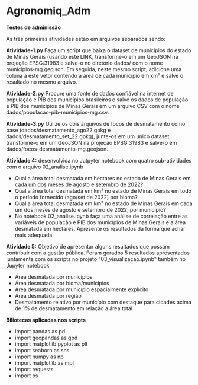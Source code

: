 # Agronomiq_Adm
**Testes de adminissão**

As três primeiras atividades estão em arquivos separados sendo:

**Atividade-1.py**
Faça um script que baixa o dataset de municípios do estado de Minas Gerais (usando este LINK, transforme-o em um GeoJSON na projeção EPSG:31983 e salve-o no diretório dados/ com o nome municipios-mg.geojson. Em seguida, neste mesmo script, adicione uma coluna a este vetor contendo a área de cada município em km² e salve o resultado no mesmo arquivo.

**Atividade-2.py**
 Procure uma fonte de dados confiável na internet de população e PIB dos municípios brasileiros e salve os dados de população e PIB dos municípios de Minas Gerais em um arquivo CSV com o nome dados/populacao-pib-municipios-mg.csv.

**Atividade-3.py**
 Utilize os dois arquivos de focos de desmatamento como base (dados/desmatamento_ago22.gpkg e dados/desmatamento_set_22.gpkg), junte-os em um único dataset, transforme-o em um GeoJSON na projeção EPSG:31983 e salve-o em dados/focos-desmatamento-mg.geojson.

**Atividade 4:** desenvolvida no Jutpyter notebook com quatro sub-atividades com o arquivo 02_analise.ipynb

- Qual a área total desmatada em hectares no estado de Minas Gerais em cada um dos meses de agosto e setembro de 2022?
- Qual a área total desmatada em km² no estado de Minas Gerais em todo o período fornecido (ago/set de 2022) por bioma?
- Qual a área total desmatada em km² no estado de Minas Gerais em cada um dos meses de agosto e setembro de 2022, por município?
- No notebook 02_analise.ipynb faça uma análise de correlação entre as variáveis de população e PIB dos municípios de Minas Gerais e a área desmatada em hectares. Apresente os resultados da forma que achar mais adequada.

**Atividade 5:** Objetivo de apresentar alguns resultados que possam contribuir com a gestão pública.
Foram gerados 5 resultados apresentados juntamente com os scripts no projeto "03_visualizacao.ipynb" também no Jupyter notebook

- Área desmatada por municípios
- Área desmatada por bioma/municípios
- Área desmatada por município espacialmente explícito
- Área desmatada por região
- Desmatamento relativo por município com destaque para cidades acima de 1% de desmatamento em relação a área total

**Biliotecas aplicadas nos scripts**
- import pandas as pd
- import geopandas as gpd
- import matplotlib.pyplot as plt
- import seaborn as sns
- import numpy as np
- import matplotlib as mpl
- import requests
- import os


